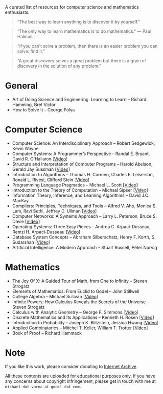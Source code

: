 A curated list of resources for computer science and mathematics enthusiasts.

> “The best way to learn anything is to discover it by yourself.”

> “The only way to learn mathematics is to do mathematics.” — Paul Halmos

> “If you can’t solve a problem, then there is an easier problem you can solve: find it.”

> “A great discovery solves a great problem but there is a grain of discovery in the solution of any problem.”

# General

- Art of Doing Science and Engineering: Learning to Learn – Richard Hamming, Bret Victor
- How to Solve It – George Pólya

# Computer Science

- Computer Science: An Interdisciplinary Approach – Robert Sedgewick, Kevin Wayne
- Computer Systems: A Programmer’s Perspective – Randal E. Bryant, David R. O’Hallaron [[Video](https://archive.org/details/cmu-15-213-introduction-to-computer-systems)]
- Structure and Interpretation of Computer Programs – Harold Abelson, Gerald Jay Sussman [[Video](https://archive.org/details/mit-6001-structure-and-interpretation-of-computer-programs)]
- Introduction to Algorithms – Thomas H. Cormen, Charles E. Leiserson, Ronald L. Rivest, Clifford Stein [[Video](https://archive.org/details/mit-6006-introduction-to-algorithms)]
- Programming Language Pragmatics – Michael L. Scott [[Video](https://archive.org/details/stonybrook-cse307-principles-of-programming-languages)]
- Introduction to the Theory of Computation – Michael Sipser [[Video](https://archive.org/details/mit-18404j-theory-of-computation)]
- Information Theory, Inference, and Learning Algorithms – David J.C. MacKay
- Compilers: Principles, Techniques, and Tools – Alfred V. Aho, Monica S. Lam, Ravi Sethi, Jeffrey D. Ullman [[Video](https://archive.org/details/coursera-compilers)]
- Computer Networks: A Systems Approach – Larry L. Peterson, Bruce S. Davie [[Video](https://archive.org/details/stanford-cs144-introduction-to-computer-networking)]
- Operating Systems: Three Easy Pieces – Andrea C. Arpaci-Dusseau, Remzi H. Arpaci-Dusseau [[Video](https://archive.org/details/caltech-cs124-operating-systems)]
- Database System Concepts – Abraham Silberschatz, Henry F. Korth, S. Sudarshan [[Video](https://archive.org/details/cmu-15-445-introduction-to-database-systems)]
- Artificial Intelligence: A Modern Approach – Stuart Russell, Peter Norvig

# Mathematics

- The Joy Of X: A Guided Tour of Math, from One to Infinity – Steven Strogatz
- Elements of Mathematics: From Euclid to Gödel – John Stillwell
- College Algebra – Michael Sullivan [[Video](https://archive.org/details/umkc-math110-college-algebra)]
- Infinite Powers: How Calculus Reveals the Secrets of the Universe – Steven Strogatz
- Calculus with Analytic Geometry – George F. Simmons [[Video](https://archive.org/details/mit-1801-single-variable-calculus)]
- Discrete Mathematics and Its Applications – Kenneth H. Rosen [[Video](https://archive.org/details/arsdigita-discrete-mathematics)]
- Introduction to Probability – Joseph K. Blitzstein, Jessica Hwang [[Video](https://archive.org/details/harvard-stat110-probability)]
- Applied Combinatorics – Mitchel T. Keller, William T. Trotter [[Video](https://archive.org/details/gatech-math3012-applied-combinatorics)]
- Book of Proof – Richard Hammack

# Note

If you like this work, please consider donating to [Internet Archive](https://archive.org/donate).

All these contents are uploaded for educational purposes only. If you have any concerns about copyright infringement, please get in touch with me at `nishant dot varma at gmail dot com`.
